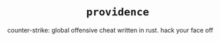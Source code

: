 <h1 align="center"><code>providence</code></h1>

counter-strike: global offensive cheat written in rust. hack your face off
